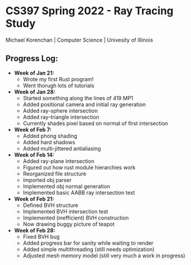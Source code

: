 # CS397 Spring 2022 - Ray Tracing Study
Michael Korenchan | Computer Science | Univesity of Illinois

## Progress Log:
- **Week of Jan 21:**
  - Wrote my first Rust program! 
  - Went thorugh lots of tutorials
- **Week of Jan 28:**
  - Started something along the lines of 419 MP1
  - Added positional camera and initial ray generation
  - Added ray-sphere intersection
  - Added ray-triangle intersection
  - Currently shades pixel based on normal of first intersection
- **Week of Feb 7:**
  - Added phong shading
  - Added hard shadows
  - Added multi-jittered antialiasing
- **Week of Feb 14:**
  - Added ray-plane intersection
  - Figured out how rust module hierarchies work
  - Reorganized file structure
  - Imported obj parser
  - Implemented obj normal generation
  - Implemented basic AABB ray intersection test
- **Week of Feb 21:**
  - Defined BVH structure
  - Implemented BVH intersection test
  - Implemented (inefficient) BVH construction
  - Now drawing buggy picture of teapot
- **Week of Feb 28:**
  - Fixed BVH bug
  - Added progress bar for sanity while waiting to render
  - Added simple multithreading (still needs optimization)
  - Adjusted mesh memory model (still very much a work in progress)